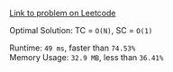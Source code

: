 [Link to problem on Leetcode](https://leetcode.com/problems/merge-two-binary-trees/)


Optimal Solution: TC = `O(N)`, SC = `O(1)`

Runtime: `49 ms`, faster than `74.53%`<br>
Memory Usage: `32.9 MB`, less than `36.41%`<br>